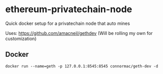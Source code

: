 # ethereum-privatechain-node
Quick docker setup for a privatechain node that auto mines

Uses: https://github.com/amacneil/gethdev (Will be rolling my own for customization)

## Docker
`docker run --name=geth -p 127.0.0.1:8545:8545 connormac/geth-dev -d`
